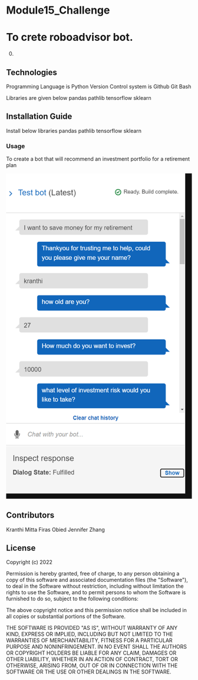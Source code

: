 # Module15_Challenge

# To crete roboadvisor bot.

0.

## Technologies

Programming Language is Python
Version Control system is Github
Git Bash




Libraries are given below
pandas
pathlib
tensorflow
sklearn

## Installation Guide

Install below libraries
pandas
pathlib
tensorflow
sklearn




### Usage

To create a bot that will recommend an investment portfolio for a retirement plan
 
![Roboadvisor-GIF.gif](Roboadvisor-GIF.gif)



## Contributors

Kranthi Mitta
Firas Obied
Jennifer Zhang


## License

Copyright (c) 2022 

Permission is hereby granted, free of charge, to any person obtaining a copy
of this software and associated documentation files (the "Software"), to deal
in the Software without restriction, including without limitation the rights
to use  the Software, and to permit persons to whom the Software is
furnished to do so, subject to the following conditions:

The above copyright notice and this permission notice shall be included in all
copies or substantial portions of the Software.

THE SOFTWARE IS PROVIDED "AS IS", WITHOUT WARRANTY OF ANY KIND, EXPRESS OR
IMPLIED, INCLUDING BUT NOT LIMITED TO THE WARRANTIES OF MERCHANTABILITY,
FITNESS FOR A PARTICULAR PURPOSE AND NONINFRINGEMENT. IN NO EVENT SHALL THE
AUTHORS OR COPYRIGHT HOLDERS BE LIABLE FOR ANY CLAIM, DAMAGES OR OTHER
LIABILITY, WHETHER IN AN ACTION OF CONTRACT, TORT OR OTHERWISE, ARISING FROM,
OUT OF OR IN CONNECTION WITH THE SOFTWARE OR THE USE OR OTHER DEALINGS IN THE
SOFTWARE.

